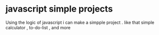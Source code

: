 # javascript simple projects 
Using the logic of javascript i can make a simpple project .
like that 
        simple calculator , to-do-list , and more 

